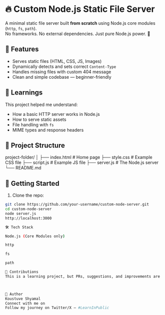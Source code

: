 # 🔥 Custom Node.js Static File Server

A minimal static file server built **from scratch** using Node.js core modules (`http`, `fs`, `path`).  
No frameworks. No external dependencies. Just pure Node.js power. 🚀

## 📂 Features

- Serves static files (HTML, CSS, JS, Images)
- Dynamically detects and sets correct `Content-Type`
- Handles missing files with custom 404 message
- Clean and simple codebase — beginner-friendly

## 🧠 Learnings

This project helped me understand:
- How a basic HTTP server works in Node.js
- How to serve static assets
- File handling with `fs`
- MIME types and response headers

## 📁 Project Structure

project-folder/ │ ├── index.html # Home page ├── style.css # Example CSS file ├── script.js # Example JS file ├── server.js # The Node.js server └── README.md


## 🚀 Getting Started

1. Clone the repo:
```bash
git clone https://github.com/your-username/custom-node-server.git
cd custom-node-server
node server.js
http://localhost:3000

🛠 Tech Stack

Node.js (Core Modules only)

http

fs

path

🤝 Contributions
This is a learning project, but PRs, suggestions, and improvements are welcome!



📢 Author
Koustuve Shyamal
Connect with me on 
Follow my journey on Twitter/X — #LearnInPublic

